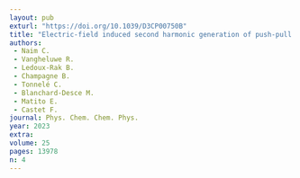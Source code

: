 ```yaml
---
layout: pub
exturl: "https://doi.org/10.1039/D3CP00750B"
title: "Electric-field induced second harmonic generation of push-pull polyenic dyes: Experimental and theoretical characterizations"
authors:
 - Naim C.
 - Vangheluwe R.
 - Ledoux-Rak B.
 - Champagne B.
 - Tonnelé C.
 - Blanchard-Desce M.
 - Matito E.
 - Castet F.
journal: Phys. Chem. Chem. Phys.
year: 2023
extra: 
volume: 25
pages: 13978
n: 4
---
```

